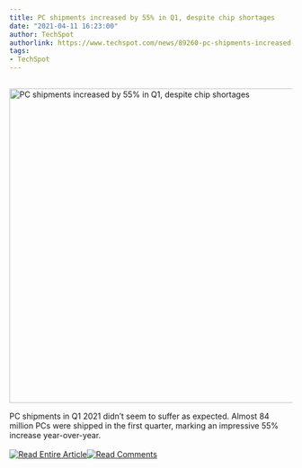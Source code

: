 ```yaml
---
title: PC shipments increased by 55% in Q1, despite chip shortages
date: "2021-04-11 16:23:00"
author: TechSpot
authorlink: https://www.techspot.com/news/89260-pc-shipments-increased-55-q1-despite-chip-shortages.html
tags:
- TechSpot
---
```

<a href="https://www.techspot.com/news/89260-pc-shipments-increased-55-q1-despite-chip-shortages.html" target="_blank"><img src="https://static.techspot.com/images2/news/ts3_thumbs/2021/04/2021-04-11-ts3_thumbs-08b.jpg" width="800" height="560" style="padding: 15px 0" title="PC shipments increased by 55% in Q1, despite chip shortages" /></a><br />PC shipments in Q1 2021 didn’t seem to suffer as expected. Almost 84 million PCs were shipped in the first quarter, marking an impressive 55% increase year-over-year.<br /><br /><a href="https://www.techspot.com/news/89260-pc-shipments-increased-55-q1-despite-chip-shortages.html"><img src="https://static.techspot.com/images/rss/rss_buttons_01.png" border="0" alt="Read Entire Article" /></a><a href="https://www.techspot.com/news/89260-pc-shipments-increased-55-q1-despite-chip-shortages.html#comments"><img src="https://static.techspot.com/images/rss/rss_buttons_02.png" border="0" alt="Read Comments" /></a><br /><br />